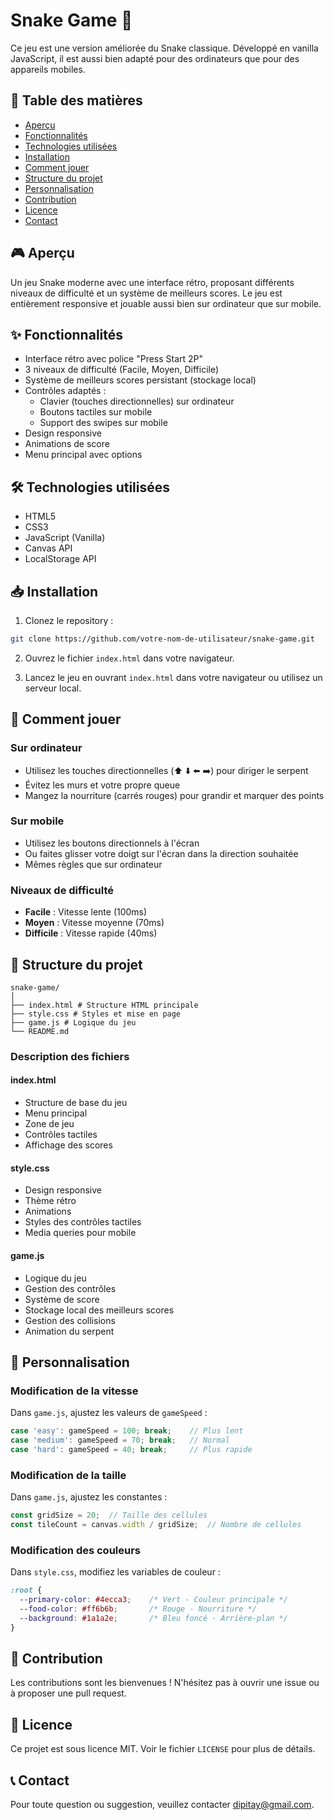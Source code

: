 # Snake Game 🐍

Ce jeu est une version améliorée du Snake classique. Développé en vanilla JavaScript, il est aussi bien adapté pour des ordinateurs que pour des appareils mobiles.

## 📝 Table des matières
- [Aperçu](#-aperçu)
- [Fonctionnalités](#-fonctionnalités)
- [Technologies utilisées](#-technologies-utilisées)
- [Installation](#-installation)
- [Comment jouer](#-comment-jouer)
- [Structure du projet](#-structure-du-projet)
- [Personnalisation](#-personnalisation)
- [Contribution](#-contribution)
- [Licence](#-licence)
- [Contact](#-contact)

## 🎮 Aperçu
Un jeu Snake moderne avec une interface rétro, proposant différents niveaux de difficulté et un système de meilleurs scores. Le jeu est entièrement responsive et jouable aussi bien sur ordinateur que sur mobile.

## ✨ Fonctionnalités
- Interface rétro avec police "Press Start 2P"
- 3 niveaux de difficulté (Facile, Moyen, Difficile)
- Système de meilleurs scores persistant (stockage local)
- Contrôles adaptés :
  - Clavier (touches directionnelles) sur ordinateur
  - Boutons tactiles sur mobile
  - Support des swipes sur mobile
- Design responsive
- Animations de score
- Menu principal avec options

## 🛠 Technologies utilisées
- HTML5
- CSS3
- JavaScript (Vanilla)
- Canvas API
- LocalStorage API

## 📥 Installation
1. Clonez le repository :
```bash
git clone https://github.com/votre-nom-de-utilisateur/snake-game.git
```

2. Ouvrez le fichier `index.html` dans votre navigateur.

3. Lancez le jeu en ouvrant `index.html` dans votre navigateur ou utilisez un serveur local.

## 🎯 Comment jouer

### Sur ordinateur
- Utilisez les touches directionnelles (⬆️ ⬇️ ⬅️ ➡️) pour diriger le serpent
- Évitez les murs et votre propre queue
- Mangez la nourriture (carrés rouges) pour grandir et marquer des points

### Sur mobile
- Utilisez les boutons directionnels à l'écran
- Ou faites glisser votre doigt sur l'écran dans la direction souhaitée
- Mêmes règles que sur ordinateur

### Niveaux de difficulté
- **Facile** : Vitesse lente (100ms)
- **Moyen** : Vitesse moyenne (70ms)
- **Difficile** : Vitesse rapide (40ms)

## 📁 Structure du projet
```
snake-game/
│
├── index.html # Structure HTML principale
├── style.css # Styles et mise en page
├── game.js # Logique du jeu
└── README.md
```

### Description des fichiers

#### index.html
- Structure de base du jeu
- Menu principal
- Zone de jeu
- Contrôles tactiles
- Affichage des scores

#### style.css
- Design responsive
- Thème rétro
- Animations
- Styles des contrôles tactiles
- Media queries pour mobile

#### game.js
- Logique du jeu
- Gestion des contrôles
- Système de score
- Stockage local des meilleurs scores
- Gestion des collisions
- Animation du serpent

## 🎨 Personnalisation

### Modification de la vitesse
Dans `game.js`, ajustez les valeurs de `gameSpeed` :
```javascript
case 'easy': gameSpeed = 100; break;    // Plus lent
case 'medium': gameSpeed = 70; break;   // Normal
case 'hard': gameSpeed = 40; break;     // Plus rapide
```

### Modification de la taille
Dans `game.js`, ajustez les constantes :
```javascript
const gridSize = 20;  // Taille des cellules
const tileCount = canvas.width / gridSize;  // Nombre de cellules
```

### Modification des couleurs
Dans `style.css`, modifiez les variables de couleur :
```css
:root {
  --primary-color: #4ecca3;    /* Vert - Couleur principale */
  --food-color: #ff6b6b;       /* Rouge - Nourriture */
  --background: #1a1a2e;       /* Bleu foncé - Arrière-plan */
}
```

## 🤝 Contribution
Les contributions sont les bienvenues ! N'hésitez pas à ouvrir une issue ou à proposer une pull request.

## 📄 Licence
Ce projet est sous licence MIT. Voir le fichier `LICENSE` pour plus de détails.

## 📞 Contact
Pour toute question ou suggestion, veuillez contacter [dipitay@gmail.com](mailto:dipitay@gmail.com).